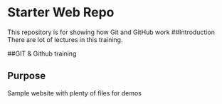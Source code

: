 # Starter Web Repo

This repository is for showing how Git and GitHub work
##Introduction
There are lot of lectures in this training.

##GIT & Github training

## Purpose

Sample website with plenty of files for demos
